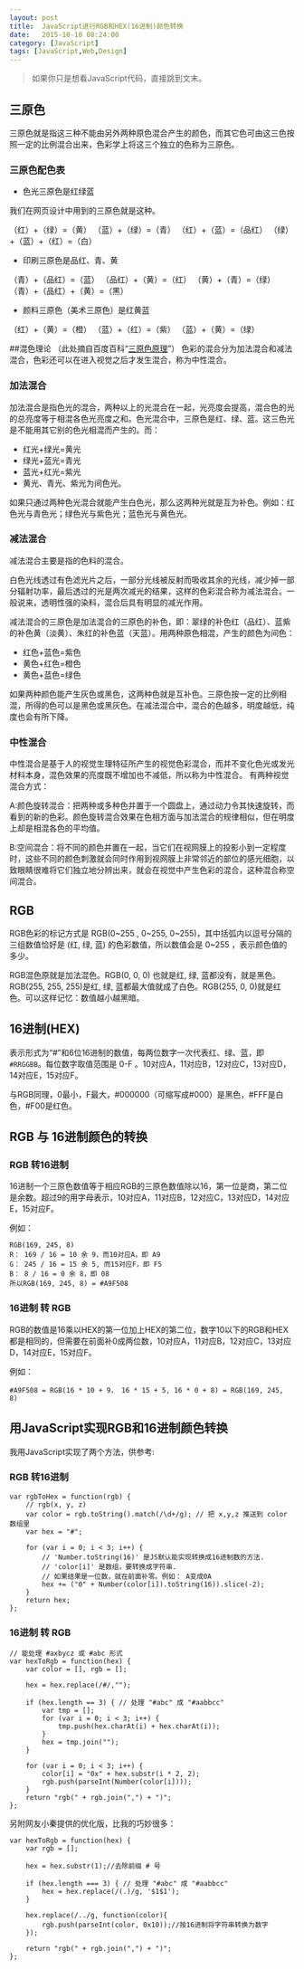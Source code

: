 ```yaml
---
layout: post
title:  JavaScript进行RGB和HEX(16进制)颜色转换
date:   2015-10-10 08:24:00
category: [JavaScript]
tags: [JavaScript,Web,Design]
---
```


> 如果你只是想看JavaScript代码，直接跳到文末。

## 三原色
三原色就是指这三种不能由另外两种原色混合产生的颜色，而其它色可由这三色按照一定的比例混合出来，色彩学上将这三个独立的色称为三原色。

<!-- more -->

### 三原色配色表

- 色光三原色是红绿蓝

我们在网页设计中用到的三原色就是这种。

（红）+（绿）=（黄）
（蓝）+（绿）=（青）
（红）+（蓝）=（品红）
（绿）+（蓝）+（红）=（白）

- 印刷三原色是品红、青、黄

（青）+（品红）=（蓝）
（品红）+（黄）=（红）
（黄）+（青）=（绿）
（青）+（品红）+（黄）=（黑）

- 颜料三原色（美术三原色）是红黄蓝

（红）+（黄）=（橙）
（蓝）+（红）=（紫）
（蓝）+（黄）=（绿）

##混色理论
（此处摘自百度百科“[三原色原理][1]”）
色彩的混合分为加法混合和减法混合，色彩还可以在进入视觉之后才发生混合，称为中性混合。

### 加法混合
加法混合是指色光的混合，两种以上的光混合在一起，光亮度会提高，混合色的光的总亮度等于相混各色光亮度之和。色光混合中，三原色是红、绿、蓝。这三色光是不能用其它别的色光相混而产生的。而：

- 红光+绿光=黄光
- 绿光+蓝光=青光
- 蓝光+红光=紫光
- 黄光、青光、紫光为间色光。

如果只通过两种色光混合就能产生白色光，那么这两种光就是互为补色。例如：红色光与青色光；绿色光与紫色光；蓝色光与黄色光。
### 减法混合
减法混合主要是指的色料的混合。

白色光线透过有色滤光片之后，一部分光线被反射而吸收其余的光线，减少掉一部分辐射功率，最后透过的光是两次减光的结果，这样的色彩混合称为减法混合。一般说来，透明性强的染料，混合后具有明显的减光作用。

减法混合的三原色是加法混合的三原色的补色，即：翠绿的补色红（品红）、蓝紫的补色黄（淡黄）、朱红的补色蓝（天蓝）。用两种原色相混，产生的颜色为间色：

- 红色+蓝色=紫色
- 黄色+红色=橙色
- 黄色+蓝色=绿色

如果两种颜色能产生灰色或黑色，这两种色就是互补色。三原色按一定的比例相混，所得的色可以是黑色或黑灰色。在减法混合中，混合的色越多，明度越低，纯度也会有所下降。
### 中性混合
中性混合是基于人的视觉生理特征所产生的视觉色彩混合，而并不变化色光或发光材料本身，混色效果的亮度既不增加也不减低，所以称为中性混合。
有两种视觉混合方式：

A:颜色旋转混合：把两种或多种色并置于一个圆盘上，通过动力令其快速旋转，而看到的新的色彩。颜色旋转混合效果在色相方面与加法混合的规律相似，但在明度上却是相混各色的平均值。

B:空间混合：将不同的颜色并置在一起，当它们在视网膜上的投影小到一定程度时，这些不同的颜色刺激就会同时作用到视网膜上非常邻近的部位的感光细胞，以致眼睛很难将它们独立地分辨出来，就会在视觉中产生色彩的混合，这种混合称空间混合。

## RGB
RGB色彩的标记方式是 RGB(0~255 , 0~255, 0~255)，其中括弧内以逗号分隔的三组数值恰好是 (红, 绿, 蓝) 的色彩数值，所以数值会是 0~255 ，表示颜色值的多少。

RGB混色原就是加法混色。RGB(0, 0, 0) 也就是红, 绿, 蓝都没有，就是黑色。RGB(255, 255, 255)是红, 绿, 蓝都最大值就成了白色。RGB(255, 0, 0)就是红色。可以这样记忆：数值越小越黑暗。

## 16进制(HEX)
表示形式为“#”和6位16进制的数值，每两位数字一次代表红、绿、蓝，即`#RRGGBB`。每位数字取值范围是 0-F 。10对应A，11对应B，12对应C，13对应D，14对应E，15对应F。

与RGB同理，0最小，F最大，#000000（可缩写成#000）是黑色，#FFF是白色，#F00是红色。

## RGB 与 16进制颜色的转换
### RGB  转16进制
16进制一个三原色数值等于相应RGB的三原色数值除以16，第一位是商，第二位是余数。超过9的用字母表示，10对应A，11对应B，12对应C，13对应D，14对应E，15对应F。

例如：

    RGB(169, 245, 8)
    R： 169 / 16 = 10 余 9，而10对应A，即 A9
    G： 245 / 16 = 15 余 5, 而15对应F，即 F5
    B： 8 / 16 = 0 余 8，即 08
    所以RGB(169, 245, 8) = #A9F508

### 16进制 转 RGB

RGB的数值是16乘以HEX的第一位加上HEX的第二位，数字10以下的RGB和HEX都是相同的，但需要在前面补0成两位数，10对应A，11对应B，12对应C，13对应D，14对应E，15对应F。

例如：

    #A9F508 = RGB(16 * 10 + 9， 16 * 15 + 5, 16 * 0 + 8) = RGB(169, 245, 8)

## 用JavaScript实现RGB和16进制颜色转换
我用JavaScript实现了两个方法，供参考:

### RGB  转16进制

	var rgbToHex = function(rgb) {
		// rgb(x, y, z)
		var color = rgb.toString().match(/\d+/g); // 把 x,y,z 推送到 color 数组里
		var hex = "#";

		for (var i = 0; i < 3; i++) {
			// 'Number.toString(16)' 是JS默认能实现转换成16进制数的方法.
			// 'color[i]' 是数组，要转换成字符串.
			// 如果结果是一位数，就在前面补零。例如： A变成0A
			hex += ("0" + Number(color[i]).toString(16)).slice(-2);
		}
		return hex;
	};

### 16进制 转 RGB

    // 能处理 #axbycz 或 #abc 形式
	var hexToRgb = function(hex) {
		var color = [], rgb = [];

		hex = hex.replace(/#/,"");

        if (hex.length == 3) { // 处理 "#abc" 成 "#aabbcc"
            var tmp = [];
            for (var i = 0; i < 3; i++) {
                tmp.push(hex.charAt(i) + hex.charAt(i));
            }
            hex = tmp.join("");
        }

		for (var i = 0; i < 3; i++) {
			color[i] = "0x" + hex.substr(i * 2, 2);
			rgb.push(parseInt(Number(color[i])));
		}
		return "rgb(" + rgb.join(",") + ")";
	};

另附网友小秦提供的优化版，比我的巧妙很多：

	var hexToRgb = function(hex) {
		var rgb = [];

		hex = hex.substr(1);//去除前缀 # 号

		if (hex.length === 3) { // 处理 "#abc" 成 "#aabbcc"
			hex = hex.replace(/(.)/g, '$1$1');
		}

		hex.replace(/../g, function(color){
			rgb.push(parseInt(color, 0x10));//按16进制将字符串转换为数字
		});

		return "rgb(" + rgb.join(",") + ")";
	};

  [1]: http://baike.baidu.com/link?url=dNaFfIX8y8Ybn3B6YOMQtkWv8KLFn5-qqi8XoTU1L3Ot_4fMu7Ta7NlBfdlPLiCl4u58UqZJKc-wrIw4MMUiBq#3